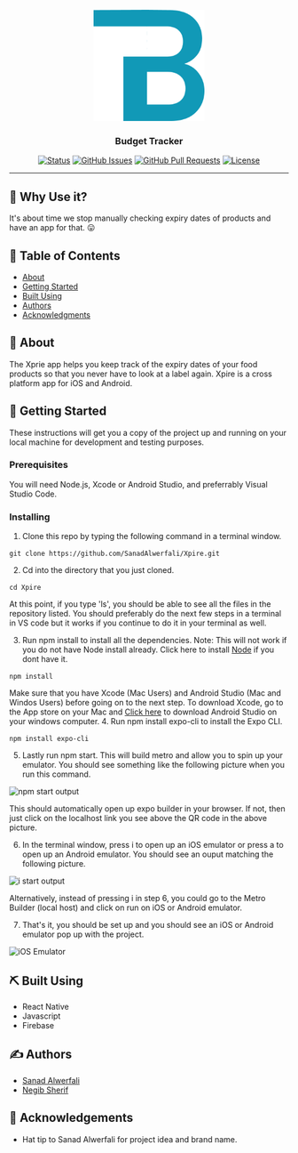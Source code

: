<p align="center">
  <a href="" rel="noopener">
 <img width=200px height=200px src="bin/BT_logo.png" alt="Budget Tracker Logo"></a>
</p>

<h3 align="center">Budget Tracker</h3>

<div align="center">

[![Status](https://img.shields.io/badge/status-active-success.svg)](https://github.com/tmadi626/BudgetTracker)
[![GitHub Issues](https://img.shields.io/github/issues/tmadi626/BudgetTracker.svg)](https://github.com/tmadi626/BudgetTracker/issues)
[![GitHub Pull Requests](https://img.shields.io/github/issues-pr/tmadi626/BudgetTracker.svg)](https://github.com/tmadi626/BudgetTracker/pulls)
[![License](https://img.shields.io/badge/license-MIT-blue.svg)](/LICENSE)

</div>

---

## 🤔 Why Use it? 

It's about time we stop manually checking expiry dates of products and have an app for that. 😛

## 📝 Table of Contents

- [About](#about)
- [Getting Started](#getting_started)
- [Built Using](#built_using)
- [Authors](#authors)
- [Acknowledgments](#acknowledgement)

## 🧐 About <a name = "about"></a>

The Xprie app helps you keep track of the expiry dates of your food products so that you never have to look at a label again. Xpire is a cross platform app for iOS and Android. 

## 🏁 Getting Started <a name = "getting_started"></a>

These instructions will get you a copy of the project up and running on your local machine for development and testing purposes.

### Prerequisites

You will need Node.js, Xcode or Android Studio, and preferrably Visual Studio Code. 

### Installing

1. Clone this repo by typing the following command in a terminal window. 
```
git clone https://github.com/SanadAlwerfali/Xpire.git
``` 

2. Cd into the directory that you just cloned. 
```
cd Xpire
```
At this point, if you type 'ls', you should be able to see all the files in the repository listed. You should preferably do the next few steps in a terminal in VS code but it works if you continue to do it in your terminal as well. 

3. Run npm install to install all the dependencies. Note: This will not work if you do not have Node install already. Click here to install [Node](https://nodejs.org/en/download/) if you dont have it. 
```
npm install
```

Make sure that you have Xcode (Mac Users) and Android Studio (Mac and Windos Users) before going on to the next step. To download Xcode, go to the App store on your Mac and [Click here](https://developer.android.com/studio) to download Android Studio on your windows computer. 
4. Run npm install expo-cli to install the Expo CLI. 
```
npm install expo-cli
```

5. Lastly run npm start. This will build metro and allow you to spin up your emulator. You should see something like the following picture when you run this command. 

![npm start output](assets/npmStartOutput.png "npm start output")

This should automatically open up expo builder in your browser. If not, then just click on the localhost link you see above the QR code in the above picture. 

6. In the terminal window, press i to open up an iOS emulator or press a to open up an Android emulator. You should see an ouput matching the following picture. 

![i start output](assets/iOutput.png "i start output")

Alternatively, instead of pressing i in step 6, you could go to the Metro Builder (local host) and click on run on iOS or Android emulator. 

7. That's it, you should be set up and you should see an iOS or Android emulator pop up with the project. 

![iOS Emulator](assets/iOSEmulator.png "iOS Emulator")


## ⛏️ Built Using <a name = "built_using"></a>

- React Native
- Javascript
- Firebase

## ✍️ Authors <a name = "authors"></a>

- [Sanad Alwerfali](https://github.com/SanadAlwerfali) 
- [Negib Sherif](https://github.com/nssherif)

## 🎉 Acknowledgements <a name = "acknowledgement"></a>

- Hat tip to Sanad Alwerfali for project idea and brand name.

